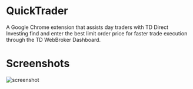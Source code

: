 # QuickTrader
A Google Chrome extension that assists day traders with TD Direct Investing find and enter the best limit order price for faster trade execution through the TD WebBroker Dashboard. 

# Screenshots
![screenshot](https://i.imgur.com/227oDtP.png)
